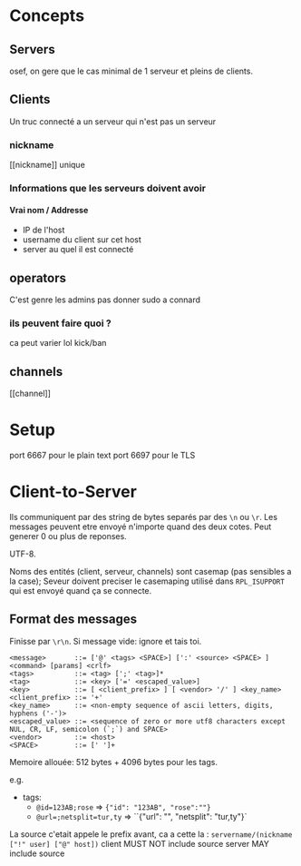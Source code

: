 # Concepts
## Servers
osef, on gere que le cas minimal de 1 serveur et pleins de clients.
## Clients
Un truc connecté a un serveur qui n'est pas un serveur
### nickname 
[[nickname]] unique
### Informations que les serveurs doivent avoir
#### Vrai nom / Addresse 
- IP de l'host
- username du client sur cet host
- server au quel il est connecté
## operators
C'est genre les admins
pas donner sudo a connard
### ils peuvent faire quoi ?
ca peut varier lol
kick/ban
## channels
[[channel]] 
# Setup
port 6667 pour le plain text
port 6697 pour le TLS

# Client-to-Server
Ils communiquent par des string de bytes separés par des `\n` ou `\r`.
Les messages peuvent etre envoyé n'importe quand des deux cotes. 
Peut generer 0 ou plus de reponses.

UTF-8.

Noms des entités (client, serveur, channels) sont casemap (pas sensibles a la case);
Seveur doivent preciser le casemaping utilisé dans `RPL_ISUPPORT` qui est envoyé quand ça se  connecte.

## Format des messages
Finisse par `\r\n`.
Si message vide: ignore et tais toi.
```
<message>       ::= ['@' <tags> <SPACE>] [':' <source> <SPACE> ] <command> [params] <crlf>
<tags>          ::= <tag> [';' <tag>]*
<tag>           ::= <key> ['=' <escaped_value>]
<key>           ::= [ <client_prefix> ] [ <vendor> '/' ] <key_name>
<client_prefix> ::= '+'
<key_name>      ::= <non-empty sequence of ascii letters, digits, hyphens ('-')>
<escaped_value> ::= <sequence of zero or more utf8 characters except NUL, CR, LF, semicolon (`;`) and SPACE>
<vendor>        ::= <host>
<SPACE>         ::= [' ']+
```
Memoire allouée: 512 bytes + 4096 bytes pour les tags.

e.g.
- tags:
	- `@id=123AB;rose` => `{"id": "123AB", "rose":""}`
	- `@url=;netsplit=tur,ty` => ``{"url": "", "netsplit": "tur,ty"}`

La source c'etait appele le prefix avant, ca a cette la :
`servername/(nickname ["!" user] ["@" host])`
client MUST NOT include source
server MAY include source